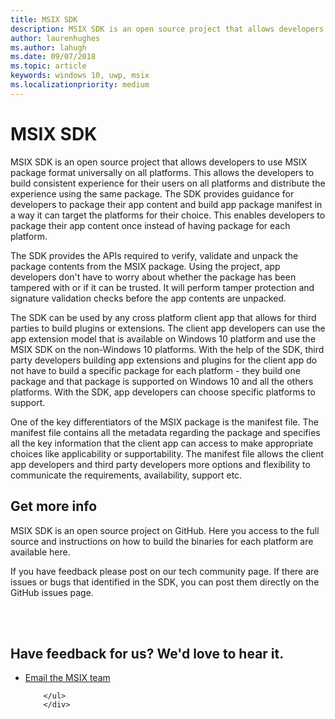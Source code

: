 ```yaml
---
title: MSIX SDK 
description: MSIX SDK is an open source project that allows developers to use MSIX package format universally on all platforms.
author: laurenhughes
ms.author: lahugh
ms.date: 09/07/2018
ms.topic: article
keywords: windows 10, uwp, msix
ms.localizationpriority: medium
---
```


# MSIX SDK 

MSIX SDK is an open source project that allows developers to use MSIX package format universally on all platforms. This allows the developers to build consistent experience for their users on all platforms and distribute the experience using the same package. The SDK provides guidance for developers to package their app content and build app package manifest in a way it can target the platforms for their choice. This enables developers to package their app content once instead of having package for each platform. 

The SDK provides the APIs required to verify, validate and unpack the package contents from the MSIX package. Using the project, app developers don't have to worry about whether the package has been tampered with or if it can be trusted. It will perform tamper protection and signature validation checks before the app contents are unpacked. 

The SDK can be used by any cross platform client app that allows for third parties to build plugins or extensions. The client app developers can use the app extension model that is available on Windows 10 platform and use the MSIX SDK on the non-Windows 10 platforms. With the help of the SDK, third party developers building app extensions and plugins for the client app do not have to build a specific package for each platform - they build one package and that package is supported on Windows 10 and all the others platforms. With the SDK, app developers can choose specific platforms to support. 

One of the key differentiators of the MSIX package is the manifest file. The manifest file contains all the metadata regarding the package and specifies all the key information that the client app can access to make appropriate choices like applicability or supportability. The manifest file allows the client app developers and third party developers more options and flexibility to communicate the requirements, availability, support etc. 

## Get more info

MSIX SDK is an open source project on GitHub. Here you access to the full source and instructions on how to build the binaries for each platform are available here. 

If you have feedback please post on our tech community page. If there are issues or bugs that identified in the SDK, you can post them directly on the GitHub issues page. 



<br>
<br>

<div class="container centered pageFooter">
        <h2>Have feedback for us? We'd love to hear it.</h2>
        <ul class="links">
           <li>
                <a href="mailto:MSIXWebsiteFeedback@service.microsoft.com" data-linktype="external">
                    Email the MSIX team
                </a>
            </li>
           
        </ul>
		</div>
<!--
 <div class="container centered pageFooter">
        <h2>Keep in touch with us</h2>
        <ul class="links">
           <li>
                <a href="https://techcommunity.microsoft.com/t5/MSIX/ct-p/MSIX">
                    MSIX tech community
                </a>
            </li>
            <li>
                <a href="https://github.com/Microsoft/MSIX-PackageSupportFramework/issues">
                    Package Support Framework
                </a>
            </li>
            <li>
                <a href="https://github.com/Microsoft/msix-packaging/issues">
                    MSIX SDK
                </a>
            </li>
            <li>
                <a href="https://twitter.com/#!/search/realtime/%23msix">
                    Twitter
                </a>
            </li>
        </ul>
    </div>
</div>
-->
